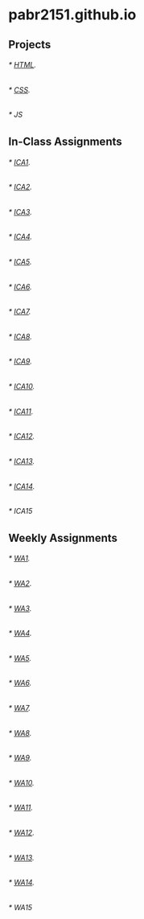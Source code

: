 # pabr2151.github.io


## Projects

###### * [HTML](html-midterm/page1.html).
###### * [CSS](index.html).
###### * JS

## In-Class Assignments

###### * [ICA1](ica/ICA1.pdf).
###### * [ICA2](ica/ICA2.pdf).
###### * [ICA3](ica).
###### * [ICA4](ica/ICA4.html).
###### * [ICA5](ica/ica5.html).
###### * [ICA6](ica/ica6/ica6-part1.html).
###### * [ICA7](ica).
###### * [ICA8](ica).
###### * [ICA9](ica).
###### * [ICA10](ica/ica10.html).
###### * [ICA11](ica/ica11.html).
###### * [ICA12](ica).
###### * [ICA13](wa/wa13.html).
###### * [ICA14](ica).
###### * ICA15

## Weekly Assignments

###### * [WA1](wa/wa1.html).
###### * [WA2](wa/wa2.html).
###### * [WA3](wa/wa3.html).
###### * [WA4](wa/wa4.html).
###### * [WA5](wa/wa5.html).
###### * [WA6](wa/wa6/wa6.html).
###### * [WA7](wa/wa7.html).
###### * [WA8](wa).
###### * [WA9](wa/wa9.html).
###### * [WA10](wa/wa10.html).
###### * [WA11](wa/wa11.html).
###### * [WA12](wa/wa12.html).
###### * [WA13](wa/wa13.html).
###### * [WA14](wa/wa14.html).
###### * WA15

